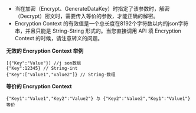 
- 当在加密（Encrypt、GenerateDataKey）时指定了该参数时，解密（Decrypt）密文时，需要传入等价的参数，才能正确的解密。
- Encryption Context 的有效值是一个总长度在8192个字符数以内的json字符串，并且只能是 String-String 形式的。当您直接调用 API 填 Encryption Context 的时候，请注意转义的问题。

**无效的 Encryption Context 举例**
```
[{"Key":"Value"}] //j son数组
{"Key":12345} // String-int
{"Key":["value1","value2"]} // String-数组
```

**等价的 Encryption Context**

```
{"Key1":"Value1","Key2":"Value2"} 与 {"Key2":"Value2","Key1":"Value1"} 等价
```
